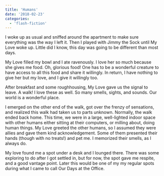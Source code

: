 ```yaml
---
title: 'Humans'
date: '2018-02-23'
categories:
  - 'flash-fiction'
---
```


I woke up as usual and sniffed around the apartment to make sure everything was
the way I left it. Then I played with Jimmy the Sock until My Love woke up.
Little did I know, this day was going to be different than most days.

My Love filled my bowl and I ate ravenously. I love her so much because she
gives me food. Oh, glorious food! One has to be a wonderful creature to have
access to all this food and share it willingly. In return, I have nothing to
give her but my love, and I give it willingly too.

After breakfast and some roughhousing, My Love gave us the signal to leave. A
walk! I love these as well. So many smells, sights, and sounds. Our world is a
wonderful place.

I emerged on the other end of the walk, got over the frenzy of sensations, and
realized this walk had taken us to parts unknown. Normally, the walk ended back
home. This time, we were in a large, well-lighted indoor space with other humans
either sitting at their computers, or milling about, doing human things. My Love
greeted the other humans, so I assumed they were allies and gave them kind
acknowledgement. Some of them presented their hands (though with no treats!) and
pet me. I memorized their smells, as I always do.

My love found me a spot under a desk and I lounged there. There was some
exploring to do after I got settled in, but for now, the spot gave me respite,
and a good vantage point. Later this would be one of my my regular spots during
what I came to call Our Days at the Office.
